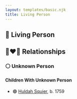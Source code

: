 ```yaml
---
layout: templates/basic.njk
title: Living Person
---
```

## 🔵 Living Person

## 👩‍❤️‍👨 Relationships

### ⚪ Unknown Person

#### Children With Unknown Person
* 🟣 [Huldah Squier](/people/4/40449307), b. 1759